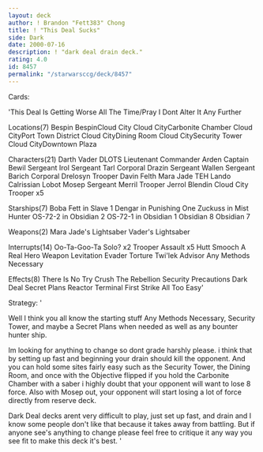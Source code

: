```yaml
---
layout: deck
author: ! Brandon "Fett383" Chong
title: ! "This Deal Sucks"
side: Dark
date: 2000-07-16
description: ! "dark deal drain deck."
rating: 4.0
id: 8457
permalink: "/starwarsccg/deck/8457"
---
```

Cards: 

'This Deal Is Getting Worse All The Time/Pray I Dont Alter It Any Further

Locations(7)
Bespin
BespinCloud City
Cloud CityCarbonite Chamber
Cloud CityPort Town District
Cloud CityDining Room
Cloud CitySecurity Tower
Cloud CityDowntown Plaza

Characters(21)
Darth Vader DLOTS
Lieutenant Commander Arden
Captain Bewil
Sergeant Irol
Sergeant Tarl
Corporal Drazin
Sergeant Wallen
Sergeant Barich
Corporal Drelosyn
Trooper Davin Felth
Mara Jade TEH
Lando Calrissian
Lobot
Mosep
Sergeant Merril
Trooper Jerrol Blendin
Cloud City Trooper x5

Starships(7)
Boba Fett in Slave 1
Dengar in Punishing One
Zuckuss in Mist Hunter
OS-72-2 in Obsidian 2
OS-72-1 in Obsidian 1
Obsidian 8
Obsidian 7

Weapons(2)
Mara Jade's Lightsaber
Vader's Lightsaber

Interrupts(14)
Oo-Ta-Goo-Ta Solo? x2
Trooper Assault x5
Hutt Smooch
A Real Hero
Weapon Levitation
Evader
Torture
Twi'lek Advisor
Any Methods Necessary

Effects(8)
There Is No Try
Crush The Rebellion
Security Precautions
Dark Deal
Secret Plans
Reactor Terminal
First Strike
All Too Easy'

Strategy: '

Well I think you all know the starting stuff
Any Methods Necessary, Security Tower, and maybe a Secret Plans when needed as well as any bounter hunter ship.

Im looking for anything to change so dont grade harshly please. i think that by setting up fast and beginning your drain should kill the opponent. And you can hold some sites fairly easy such as the Security Tower, the Dining Room, and once with the Objective flipped if you hold the Carbonite Chamber with a saber i highly doubt that your opponent will want to lose 8 force. Also with Mosep out, your opponent will start losing a lot of force directly from reserve deck.

Dark Deal decks arent very difficult to play, just set up fast, and drain and I know some people don't like that because it takes away from battling. But if anyone see's anything to change please feel free to critique it any way you see fit to make this deck it's best.
'
